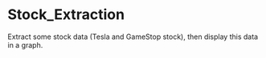 # Stock_Extraction
Extract some stock data (Tesla and GameStop stock), then display this data in a graph.
